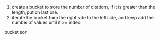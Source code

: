1. create a bucket to store the number of citations, if it is greater than the length, put on last one.
2. iterate the bucket from the right side to the left side, and keep add the number of values until it >= index;

bucket sort
